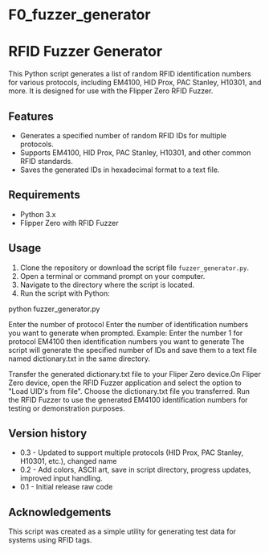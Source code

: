# F0_fuzzer_generator

# RFID Fuzzer Generator

This Python script generates a list of random RFID identification numbers for various protocols, including EM4100, HID Prox, PAC Stanley, H10301, and more. It is designed for use with the Flipper Zero RFID Fuzzer.

## Features

- Generates a specified number of random RFID IDs for multiple protocols.
- Supports EM4100, HID Prox, PAC Stanley, H10301, and other common RFID standards.
- Saves the generated IDs in hexadecimal format to a text file.

## Requirements

- Python 3.x
- Flipper Zero with RFID Fuzzer
## Usage

1. Clone the repository or download the script file `fuzzer_generator.py`.
2. Open a terminal or command prompt on your computer.
3. Navigate to the directory where the script is located.
4. Run the script with Python:

python fuzzer_generator.py

Enter the number of protocol
Enter the number of identification numbers you want to generate when prompted.
Example:
Enter the number 1 for protocol EM4100 then identification numbers you want to generate 
The script will generate the specified number of IDs and save them to a text file named dictionary.txt in the same directory.

Transfer the generated dictionary.txt file to your Fliper Zero device.On Fliper Zero device, open the RFID Fuzzer application and select the option to "Load UID's from file". Choose the dictionary.txt file you transferred. Run the RFID Fuzzer to use the generated EM4100 identification numbers for testing or demonstration purposes.

## Version history
- 0.3 - Updated to support multiple protocols (HID Prox, PAC Stanley, H10301, etc.), changed name
- 0.2 - Add colors, ASCII art, save in script directory, progress updates, improved input handling.
- 0.1 - Initial release raw code

## Acknowledgements
This script was created as a simple utility for generating test data for systems using RFID tags.
